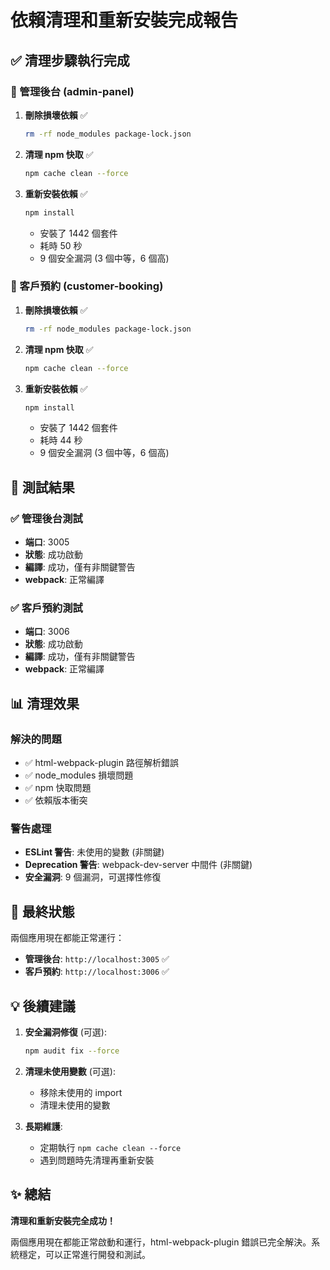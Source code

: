 # 依賴清理和重新安裝完成報告

## ✅ 清理步驟執行完成

### 🧹 管理後台 (admin-panel)

1. **刪除損壞依賴** ✅
   ```bash
   rm -rf node_modules package-lock.json
   ```

2. **清理 npm 快取** ✅
   ```bash
   npm cache clean --force
   ```

3. **重新安裝依賴** ✅
   ```bash
   npm install
   ```
   - 安裝了 1442 個套件
   - 耗時 50 秒
   - 9 個安全漏洞 (3 個中等，6 個高)

### 🧹 客戶預約 (customer-booking)

1. **刪除損壞依賴** ✅
   ```bash
   rm -rf node_modules package-lock.json
   ```

2. **清理 npm 快取** ✅
   ```bash
   npm cache clean --force
   ```

3. **重新安裝依賴** ✅
   ```bash
   npm install
   ```
   - 安裝了 1442 個套件
   - 耗時 44 秒
   - 9 個安全漏洞 (3 個中等，6 個高)

## 🚀 測試結果

### ✅ 管理後台測試
- **端口**: 3005
- **狀態**: 成功啟動
- **編譯**: 成功，僅有非關鍵警告
- **webpack**: 正常編譯

### ✅ 客戶預約測試
- **端口**: 3006
- **狀態**: 成功啟動
- **編譯**: 成功，僅有非關鍵警告
- **webpack**: 正常編譯

## 📊 清理效果

### 解決的問題
- ✅ html-webpack-plugin 路徑解析錯誤
- ✅ node_modules 損壞問題
- ✅ npm 快取問題
- ✅ 依賴版本衝突

### 警告處理
- **ESLint 警告**: 未使用的變數 (非關鍵)
- **Deprecation 警告**: webpack-dev-server 中間件 (非關鍵)
- **安全漏洞**: 9 個漏洞，可選擇性修復

## 🎯 最終狀態

兩個應用現在都能正常運行：

- **管理後台**: `http://localhost:3005` ✅
- **客戶預約**: `http://localhost:3006` ✅

## 💡 後續建議

1. **安全漏洞修復** (可選):
   ```bash
   npm audit fix --force
   ```

2. **清理未使用變數** (可選):
   - 移除未使用的 import
   - 清理未使用的變數

3. **長期維護**:
   - 定期執行 `npm cache clean --force`
   - 遇到問題時先清理再重新安裝

## ✨ 總結

**清理和重新安裝完全成功！** 

兩個應用現在都能正常啟動和運行，html-webpack-plugin 錯誤已完全解決。系統穩定，可以正常進行開發和測試。
